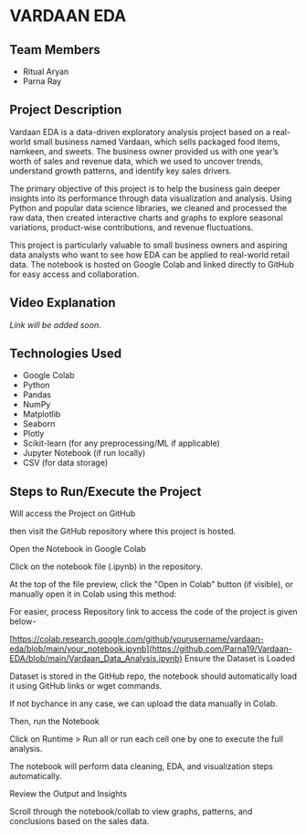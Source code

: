 # VARDAAN EDA

## Team Members
- Ritual Aryan  
- Parna Ray

## Project Description
Vardaan EDA is a data-driven exploratory analysis project based on a real-world small business named Vardaan, which sells packaged food items, namkeen, and sweets. The business owner provided us with one year’s worth of sales and revenue data, which we used to uncover trends, understand growth patterns, and identify key sales drivers.

The primary objective of this project is to help the business gain deeper insights into its performance through data visualization and analysis. Using Python and popular data science libraries, we cleaned and processed the raw data, then created interactive charts and graphs to explore seasonal variations, product-wise contributions, and revenue fluctuations.

This project is particularly valuable to small business owners and aspiring data analysts who want to see how EDA can be applied to real-world retail data. The notebook is hosted on Google Colab and linked directly to GitHub for easy access and collaboration.

## Video Explanation
*Link will be added soon.*

## Technologies Used
- Google Colab
- Python
- Pandas
- NumPy
- Matplotlib
- Seaborn
- Plotly
- Scikit-learn (for any preprocessing/ML if applicable)
- Jupyter Notebook (if run locally)
- CSV (for data storage)

## Steps to Run/Execute the Project

Will access the Project on GitHub

then visit the GitHub repository where this project is hosted.

Open the Notebook in Google Colab

Click on the notebook file (.ipynb) in the repository.

At the top of the file preview, click the "Open in Colab" button (if visible), or manually open it in Colab using this method:


For easier, process Repository link to access the code of the project is given below- 

[https://colab.research.google.com/github/yourusername/vardaan-eda/blob/main/your_notebook.ipynb](https://github.com/Parna19/Vardaan-EDA/blob/main/Vardaan_Data_Analysis.ipynb) 
Ensure the Dataset is Loaded

Dataset is stored in the GitHub repo, the notebook should automatically load it using GitHub links or wget commands.

If not bychance in any case, we can upload the data manually in Colab.

Then, run the Notebook

Click on Runtime > Run all or run each cell one by one to execute the full analysis.

The notebook will perform data cleaning, EDA, and visualization steps automatically.

Review the Output and Insights

Scroll through the notebook/collab to view graphs, patterns, and conclusions based on the sales data.

